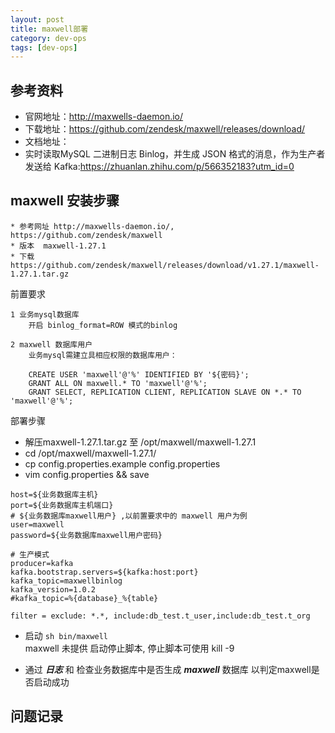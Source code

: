 ```yaml
---
layout: post
title: maxwell部署
category: dev-ops
tags: [dev-ops]
---
```


## 参考资料
- 官网地址：http://maxwells-daemon.io/
- 下载地址：https://github.com/zendesk/maxwell/releases/download/
- 文档地址：  
- 实时读取MySQL 二进制日志 Binlog，并生成 JSON 格式的消息，作为生产者发送给 Kafka:https://zhuanlan.zhihu.com/p/566352183?utm_id=0

##  maxwell 安装步骤
```
* 参考网址 http://maxwells-daemon.io/,  https://github.com/zendesk/maxwell 
* 版本  maxwell-1.27.1
* 下载 https://github.com/zendesk/maxwell/releases/download/v1.27.1/maxwell-1.27.1.tar.gz
```
前置要求
```
1 业务mysql数据库
    开启 binlog_format=ROW 模式的binlog

2 maxwell 数据库用户
    业务mysql需建立具相应权限的数据库用户：

    CREATE USER 'maxwell'@'%' IDENTIFIED BY '${密码}';
    GRANT ALL ON maxwell.* TO 'maxwell'@'%';
    GRANT SELECT, REPLICATION CLIENT, REPLICATION SLAVE ON *.* TO 'maxwell'@'%';
```

部署步骤
* 解压maxwell-1.27.1.tar.gz 至 /opt/maxwell/maxwell-1.27.1 
* cd /opt/maxwell/maxwell-1.27.1/
* cp config.properties.example config.properties 
* vim  config.properties  && save 
```
host=${业务数据库主机}
port=${业务数据库主机端口}
# ${业务数据库maxwell用户} ,以前置要求中的 maxwell 用户为例
user=maxwell
password=${业务数据库maxwell用户密码}

# 生产模式
producer=kafka
kafka.bootstrap.servers=${kafka:host:port}
kafka_topic=maxwellbinlog
kafka_version=1.0.2
#kafka_topic=%{database}_%{table}

filter = exclude: *.*, include:db_test.t_user,include:db_test.t_org
```

* 启动 `sh bin/maxwell`  
  maxwell 未提供 启动停止脚本, 停止脚本可使用 kill -9

* 通过 **_日志_** 和 检查业务数据库中是否生成  **_maxwell_** 数据库 以判定maxwell是否启动成功

## 问题记录